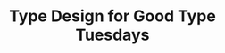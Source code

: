 ---
layout: post
title: "Type Design for Good Type Tuesdays"
tags: Typography lettering moonguts minneapolis loveyourself
image: https://78.media.tumblr.com/3b2a3c7f8a0fbbd4748157ff8b7d88d2/tumblr_p7gp10Dl8i1qbng02o1_500.jpg
---